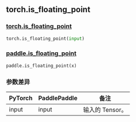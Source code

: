 ## torch.is_floating_point
### [torch.is_floating_point](https://pytorch.org/docs/stable/generated/torch.is_floating_point.html?highlight=is_floating_point#torch.is_floating_point)

```python
torch.is_floating_point(input)
```

### [paddle.is_floating_point](https://www.paddlepaddle.org.cn/documentation/docs/zh/api/paddle/is_floating_point_cn.html#is-floating-point)

```python
paddle.is_floating_point(x)
```
### 参数差异
| PyTorch       | PaddlePaddle | 备注                                                   |
| ------------- | ------------ | ------------------------------------------------------ |
| input        | input            | 输入的 Tensor。                   |
